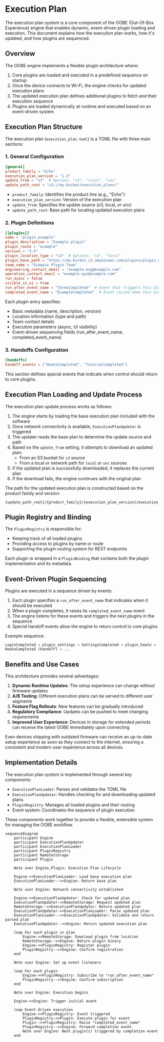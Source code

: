 # Execution Plan

The execution plan system is a core component of the OOBE (Out-Of-Box Experience) engine that enables dynamic, event-driven plugin loading and execution. This document explains how the execution plan works, how it's updated, and how plugins are sequenced.

## Overview

The OOBE engine implements a flexible plugin architecture where:

1. Core plugins are loaded and executed in a predefined sequence on startup
2. Once the device connects to Wi-Fi, the engine checks for updated execution plans
3. The updated execution plan defines additional plugins to fetch and their execution sequence
4. Plugins are loaded dynamically at runtime and executed based on an event-driven system

## Execution Plan Structure

The execution plan (`execution_plan.toml`) is a TOML file with three main sections:

### 1. General Configuration

```toml
[general]
product_family = "Echo"
execution_plan_version = "1.3"
update_from = "s3"  # Options: "s3", "local", "unc"
update_path_root = "s3://my-bucket/execution_plans/"
```

- `product_family`: Identifies the product line (e.g., "Echo")
- `execution_plan_version`: Version of the execution plan
- `update_from`: Specifies the update source (s3, local, or unc)
- `update_path_root`: Base path for locating updated execution plans

### 2. Plugin Definitions

```toml
[[plugins]]
name = "plugin_example"
plugin_description = "Example plugin"
plugin_route = "example"
version = "3.4"
plugin_location_type = "s3"  # Options: "s3", "local"
plugin_base_path = "https://my-bucket.s3.amazonaws.com/plugins/plugin_example.dylib"
team_name = "Example Plugin Team"
engineering_contact_email = "example-eng@example.com"
operation_contact_email = "example-ops@example.com"
run_async = false
visible_in_ui = true
run_after_event_name = "TermsCompleted"  # Event that triggers this plugin
completed_event_name = "ExampleCompleted"  # Event raised when this plugin completes
```

Each plugin entry specifies:
- Basic metadata (name, description, version)
- Location information (type and path)
- Team contact details
- Execution parameters (async, UI visibility)
- Event-driven sequencing fields (run_after_event_name, completed_event_name)

### 3. Handoffs Configuration

```toml
[handoffs]
handoff_events = ["HowtoCompleted", "TutorialCompleted"]
```

This section defines special events that indicate when control should return to core plugins.

## Execution Plan Loading and Update Process

The execution plan update process works as follows:

1. The engine starts by loading the base execution plan included with the software
2. Once network connectivity is available, `ExecutionPlanUpdater` is triggered
3. The updater reads the base plan to determine the update source and path
4. Based on the `update_from` setting, it attempts to download an updated plan:
   - From an S3 bucket for `s3` source
   - From a local or network path for `local` or `unc` sources
5. If the updated plan is successfully downloaded, it replaces the current plan
6. If the download fails, the engine continues with the original plan

The path for the updated execution plan is constructed based on the product family and version:
```
{update_path_root}/{product_family}/{execution_plan_version}/execution_plan.toml
```

## Plugin Registry and Binding

The `PluginRegistry` is responsible for:
- Keeping track of all loaded plugins
- Providing access to plugins by name or route
- Supporting the plugin routing system for REST endpoints

Each plugin is wrapped in a `PluginBinding` that contains both the plugin implementation and its metadata.

## Event-Driven Plugin Sequencing

Plugins are executed in a sequence driven by events:

1. Each plugin specifies a `run_after_event_name` that indicates when it should be executed
2. When a plugin completes, it raises its `completed_event_name` event
3. The engine listens for these events and triggers the next plugins in the sequence
4. Special handoff events allow the engine to return control to core plugins

Example sequence:
```
LoginCompleted → plugin_settings → SettingsCompleted → plugin_howto → HowtoCompleted (handoff) → ...
```

## Benefits and Use Cases

This architecture provides several advantages:

1. **Dynamic Runtime Updates**: The setup experience can change without firmware updates
2. **A/B Testing**: Different execution plans can be served to different user segments
3. **Feature Flag Rollouts**: New features can be gradually introduced
4. **Regulatory Compliance**: Updates can be pushed to meet changing requirements
5. **Improved User Experience**: Devices in storage for extended periods can receive the latest OOBE immediately upon connecting

Even devices shipping with outdated firmware can receive an up-to-date setup experience as soon as they connect to the internet, ensuring a consistent and modern user experience across all devices.

## Implementation Details

The execution plan system is implemented through several key components:

- `ExecutionPlanLoader`: Parses and validates the TOML file
- `ExecutionPlanUpdater`: Handles checking for and downloading updated plans
- `PluginRegistry`: Manages all loaded plugins and their routing
- Event system: Coordinates the sequence of plugin execution

These components work together to provide a flexible, extensible system for managing the OOBE workflow.

```mermaid
sequenceDiagram
    participant Engine
    participant ExecutionPlanUpdater
    participant ExecutionPlanLoader
    participant PluginRegistry
    participant RemoteStorage
    participant Plugin

    Note over Engine,Plugin: Execution Plan Lifecycle

    Engine->>ExecutionPlanLoader: Load base execution plan
    ExecutionPlanLoader-->>Engine: Return base plan
    
    Note over Engine: Network connectivity established
    
    Engine->>ExecutionPlanUpdater: Check for updated plan
    ExecutionPlanUpdater->>RemoteStorage: Request updated plan
    RemoteStorage-->>ExecutionPlanUpdater: Return updated plan
    ExecutionPlanUpdater->>ExecutionPlanLoader: Parse updated plan
    ExecutionPlanLoader-->>ExecutionPlanUpdater: Validate and return parsed plan
    ExecutionPlanUpdater-->>Engine: Return updated execution plan
    
    loop For each plugin in plan
        Engine->>RemoteStorage: Download plugin from location
        RemoteStorage-->>Engine: Return plugin binary
        Engine->>PluginRegistry: Register plugin
        PluginRegistry-->>Engine: Confirm registration
    end
    
    Note over Engine: Set up event listeners
    
    loop For each plugin
        Engine->>PluginRegistry: Subscribe to "run_after_event_name"
        PluginRegistry-->>Engine: Confirm subscription
    end
    
    Note over Engine: Execution begins
    
    Engine->>Engine: Trigger initial event
    
    loop Event-driven execution
        Engine->>PluginRegistry: Event triggered
        PluginRegistry->>Plugin: Execute plugin for event
        Plugin-->>PluginRegistry: Raise "completed_event_name"
        PluginRegistry-->>Engine: Forward completion event
        Note over Engine: Next plugin(s) triggered by completion event
    end
```

